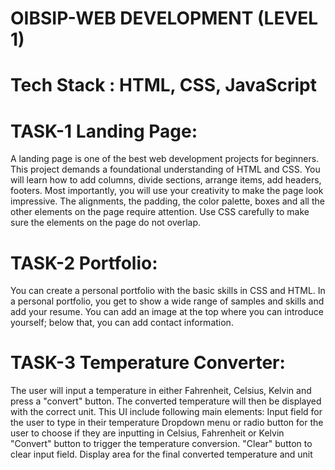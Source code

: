 # OIBSIP-WEB DEVELOPMENT (LEVEL 1)
# Tech Stack : HTML, CSS, JavaScript
# TASK-1 Landing Page:
A landing page is one of the best web development projects for beginners. This project demands a foundational understanding of HTML and CSS. You will learn how to add columns, divide sections, arrange items, add headers, footers. Most importantly, you will use your creativity to make the page look impressive. The alignments, the padding, the color palette, boxes and all the other elements on the page require attention. Use CSS carefully to make sure the elements on the page do not overlap.
# TASK-2 Portfolio:
You can create a personal portfolio with the basic skills in CSS and HTML. In a personal portfolio, you get to show a wide range of samples and skills and add your resume. You can add an image at the top where you can introduce yourself; below that, you can add contact information.
# TASK-3 Temperature Converter:
The user will input a temperature in either Fahrenheit, Celsius, Kelvin and press a "convert" button. The converted temperature will then be displayed with the correct unit. 
This UI include following main elements:
Input field for the user to type in their temperature 
Dropdown menu or radio button for the user to choose if they are inputting in Celsius, Fahrenheit or Kelvin
"Convert" button to trigger the temperature conversion.
"Clear" button to clear input field.
Display area for the final converted temperature and unit

